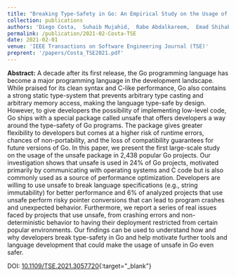 ```yaml
---
title: "Breaking Type-Safety in Go: An Empirical Study on the Usage of the unsafe Package"
collection: publications
authors: 'Diego Costa,  Suhaib Mujahid,  Rabe Abdalkareem,  Emad Shihab'
permalink: /publication/2021-02-Costa-TSE
date: 2021-02-01
venue: 'IEEE Transactions on Software Engineering Journal (TSE)'
preprent: '/papers/Costa_TSE2021.pdf'
---
```

 **Abstract:**  A decade after its first release, the Go programming language has become a major programming language in the development landscape. While praised for its clean syntax and C-like performance, Go also contains a strong static type-system that prevents arbitrary type casting and arbitrary memory access, making the language type-safe by design. However, to give developers the possibility of implementing low-level code, Go ships with a special package called unsafe that offers developers a way around the type-safety of Go programs. The package gives greater flexibility to developers but comes at a higher risk of runtime errors, chances of non-portability, and the loss of compatibility guarantees for future versions of Go. In this paper, we present the first large-scale study on the usage of the unsafe package in 2,438 popular Go projects. Our investigation shows that unsafe is used in 24% of Go projects, motivated primarily by communicating with operating systems and C code but is also commonly used as a source of performance optimization. Developers are willing to use unsafe to break language specifications (e.g., string immutability) for better performance and 6% of analyzed projects that use unsafe perform risky pointer conversions that can lead to program crashes and unexpected behavior. Furthermore, we report a series of real issues faced by projects that use unsafe, from crashing errors and non-deterministic behavior to having their deployment restricted from certain popular environments. Our findings can be used to understand how and why developers break type-safety in Go and help motivate further tools and language development that could make the usage of unsafe in Go even safer.

DOI: [10.1109/TSE.2021.3057720](https://doi.org/10.1109/TSE.2021.3057720){:target="_blank"}
